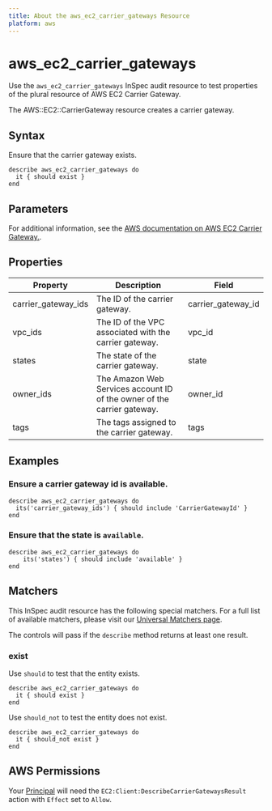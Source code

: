 ```yaml
---
title: About the aws_ec2_carrier_gateways Resource
platform: aws
---
```


# aws_ec2_carrier_gateways

Use the `aws_ec2_carrier_gateways` InSpec audit resource to test properties of the plural resource of AWS EC2 Carrier Gateway.

The AWS::EC2::CarrierGateway resource creates a carrier gateway.

## Syntax

Ensure that the carrier gateway exists.

    describe aws_ec2_carrier_gateways do
      it { should exist }
    end

## Parameters

For additional information, see the [AWS documentation on AWS EC2 Carrier Gateway.](https://docs.aws.amazon.com/AWSCloudFormation/latest/UserGuide/aws-resource-ec2-carriergateway.html).

## Properties

| Property | Description | Field | 
| --- | --- | --- |
| carrier_gateway_ids | The ID of the carrier gateway. | carrier_gateway_id |
| vpc_ids | The ID of the VPC associated with the carrier gateway. | vpc_id |
| states | The state of the carrier gateway. | state |
| owner_ids | The Amazon Web Services account ID of the owner of the carrier gateway. | owner_id |
| tags | The tags assigned to the carrier gateway. | tags |

## Examples

### Ensure a carrier gateway id is available.
    describe aws_ec2_carrier_gateways do
      its('carrier_gateway_ids') { should include 'CarrierGatewayId' }
    end

### Ensure that the state is `available`.
    describe aws_ec2_carrier_gateways do
        its('states') { should include 'available' }
    end

## Matchers

This InSpec audit resource has the following special matchers. For a full list of available matchers, please visit our [Universal Matchers page](https://www.inspec.io/docs/reference/matchers/).

The controls will pass if the `describe` method returns at least one result.

### exist

Use `should` to test that the entity exists.

    describe aws_ec2_carrier_gateways do
      it { should exist }
    end

Use `should_not` to test the entity does not exist.

    describe aws_ec2_carrier_gateways do
      it { should_not exist }
    end

## AWS Permissions

Your [Principal](https://docs.aws.amazon.com/IAM/latest/UserGuide/intro-structure.html#intro-structure-principal) will need the `EC2:Client:DescribeCarrierGatewaysResult` action with `Effect` set to `Allow`.